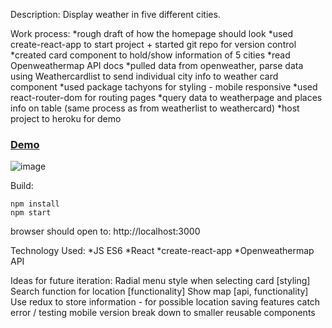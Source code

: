 Description: Display weather in five different cities.

Work process:
*rough draft of how the homepage should look
*used create-react-app to start project + started git repo for version control
*created card component to hold/show information of 5 cities
*read Openweathermap API docs
*pulled data from openweather, parse data using Weathercardlist to send individual city info to weather card component
*used package tachyons for styling  - mobile responsive
*used react-router-dom for routing pages
*query data to weatherpage and places info on table (same process as from weatherlist to weathercard)
*host project to heroku for demo

### [Demo](https://arcane-crag-82275.herokuapp.com/)
![image](https://user-images.githubusercontent.com/12747465/43614846-052e1c16-9683-11e8-9a4f-8d97d810092b.png)

Build:
```
npm install
npm start
```
browser should open to: http://localhost:3000

Technology Used:
*JS ES6
*React
*create-react-app
*Openweathermap API

Ideas for future iteration:
Radial menu style when selecting card [styling]
Search function for location [functionality]
Show map [api, functionality]
Use redux to store information - for possible location saving features
catch error / testing
mobile version
break down to smaller reusable components
